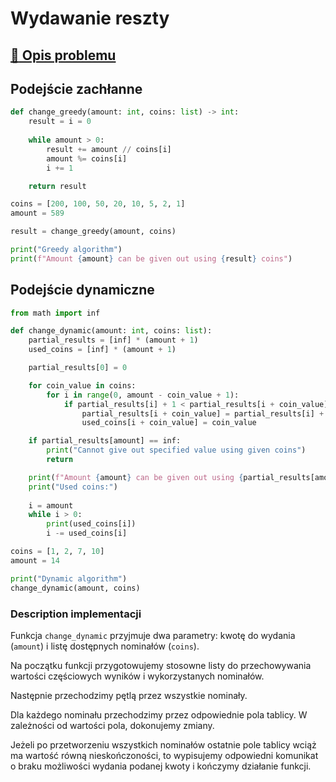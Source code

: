 # Wydawanie reszty

## [:link: Opis problemu](../../../../algorithms/integers/atm-problem/README.md)

## Podejście zachłanne

```python linenums="1"
def change_greedy(amount: int, coins: list) -> int:
    result = i = 0
    
    while amount > 0:
        result += amount // coins[i]
        amount %= coins[i]
        i += 1

    return result

coins = [200, 100, 50, 20, 10, 5, 2, 1]
amount = 589

result = change_greedy(amount, coins)

print("Greedy algorithm")
print(f"Amount {amount} can be given out using {result} coins")
```

## Podejście dynamiczne

```python linenums="1"
from math import inf

def change_dynamic(amount: int, coins: list):
    partial_results = [inf] * (amount + 1)
    used_coins = [inf] * (amount + 1)

    partial_results[0] = 0

    for coin_value in coins:
        for i in range(0, amount - coin_value + 1):
            if partial_results[i] + 1 < partial_results[i + coin_value]:
                partial_results[i + coin_value] = partial_results[i] + 1
                used_coins[i + coin_value] = coin_value

    if partial_results[amount] == inf:
        print("Cannot give out specified value using given coins")
        return

    print(f"Amount {amount} can be given out using {partial_results[amount]} coins")
    print("Used coins:")
    
    i = amount
    while i > 0:
        print(used_coins[i])
        i -= used_coins[i]

coins = [1, 2, 7, 10]
amount = 14

print("Dynamic algorithm")
change_dynamic(amount, coins)
```

### Description implementacji

Funkcja `change_dynamic` przyjmuje dwa parametry: kwotę do wydania (`amount`) i listę dostępnych nominałów (`coins`).

Na początku funkcji przygotowujemy stosowne listy do przechowywania wartości częściowych wyników i wykorzystanych nominałów. 

Następnie przechodzimy pętlą przez wszystkie nominały. 

Dla każdego nominału przechodzimy przez odpowiednie pola tablicy. W zależności od wartości pola, dokonujemy zmiany.

Jeżeli po przetworzeniu wszystkich nominałów ostatnie pole tablicy wciąż ma wartość równą nieskończoności, to wypisujemy odpowiedni komunikat o braku możliwości wydania podanej kwoty i kończymy działanie funkcji.
